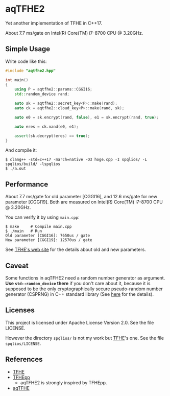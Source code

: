 # aqTFHE2

Yet another implementation of TFHE in C++17.

About 7.7 ms/gate on Intel(R) Core(TM) i7-8700 CPU @ 3.20GHz.

## Simple Usage

Write code like this:

```cpp
#include "aqtfhe2.hpp"

int main()
{
    using P = aqtfhe2::params::CGGI16;
    std::random_device rand;

    auto sk = aqtfhe2::secret_key<P>::make(rand);
    auto ck = aqtfhe2::cloud_key<P>::make(rand, sk);

    auto e0 = sk.encrypt(rand, false), e1 = sk.encrypt(rand, true);

    auto eres = ck.nand(e0, e1);

    assert(sk.decrypt(eres) == true);
}
```

And compile it:

```
$ clang++ -std=c++17 -march=native -O3 hoge.cpp -I spqlios/ -L spqlios/build/ -lspqlios
$ ./a.out
```

## Performance

About 7.7 ms/gate for old parameter [CGGI16], and 12.6 ms/gate for new parameter [CGGI19].
Both are measured on Intel(R) Core(TM) i7-8700 CPU @ 3.20GHz.

You can verify it by using `main.cpp`:

```
$ make     # Compile main.cpp
$ ./main   # Run
Old parameter [CGGI16]:	7650us / gate
New parameter [CGGI19]:	12570us / gate
```

See [TFHE's web site](https://tfhe.github.io/tfhe/security_and_params.html)
for the details about old and new parameters.

## Caveat

Some functions in aqTFHE2 need a random number generator as argument.
**Use `std::random_device` there** if you don't care about it,
because it is supposed to be the only cryptographically secure
pseudo-random number generator (CSPRNG) in C++ standard library
(See [here](https://timsong-cpp.github.io/cppwp/n4659/rand) for the details).

## Licenses

This project is licensed under Apache License Version 2.0.
See the file LICENSE.

However the directory `spqlios/` is not my work but [TFHE](https://tfhe.github.io/tfhe/)'s one.
See the file `spqlios/LICENSE`.

## References

- [TFHE](https://tfhe.github.io/tfhe/)
- [TFHEpp](https://github.com/virtualsecureplatform/TFHEpp)
    - aqTFHE2 is strongly inspired by TFHEpp.
- [aqTFHE](https://github.com/ushitora-anqou/aqTFHE)
